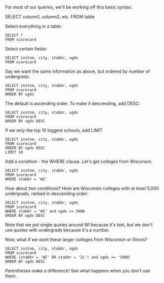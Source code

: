 For most of our queries, we'll be working off this basic syntax:

SELECT column1, column2, etc.
FROM table


Select everything in a table:
```
SELECT *
FROM scorecard
```


Select certain fields:
```
SELECT instnm, city, stabbr, ugds
FROM scorecard
```



Say we want the same information as above, but ordered by number of undergrads:

```
SELECT instnm, city, stabbr, ugds
FROM scorecard
ORDER BY ugds
```

The default is ascending order. To make it descending, add DESC:
```
SELECT instnm, city, stabbr, ugds
FROM scorecard
ORDER BY ugds DESC
```

If we only the top 10 biggest schools, add LIMIT
```
SELECT instnm, city, stabbr, ugds
FROM scorecard
ORDER BY ugds DESC
LIMIT 10
```


Add a condition - the WHERE clause. Let's get colleges from Wisconsin:

```
SELECT instnm, city, stabbr, ugds
FROM scorecard
WHERE stabbr = 'WI'
```


How about two conditions? Here are Wisconsin colleges with at least 5,000 undergrads, ranked in descending order:

```
SELECT instnm, city, stabbr, ugds
FROM scorecard
WHERE stabbr = 'WI' and ugds >= 5000
ORDER BY ugds DESC
```
Note that we put single quotes around WI because it's text, but we don't use quotes with undergrads because it's a number.

Now, what if we want these larger colleges from Wisconsin or Illinois?
```
SELECT instnm, city, stabbr, ugds
FROM scorecard
WHERE (stabbr = 'WI' OR stabbr = 'IL') and ugds >= '5000'
ORDER BY ugds DESC
```
Parentheses make a difference! See what happens when you don't use them.
